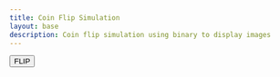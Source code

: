 ```yaml
---
title: Coin Flip Simulation
layout: base
description: Coin flip simulation using binary to display images
---
```




<html>
<head>
 <title>Coin Flip</title>
</head>
<body>

<button onclick="flip()">FLIP</button>

<script>

function displayImage(src, width, height) {
 var img = document.createElement("img");
 img.src = src;
 img.width = width;
 img.height = height;
 document.body.appendChild(img);
}


var randomNum = Math.random(0,1)

    // toggle selected bit and recalculate
function flip() {
    if(randomNum == 1) {
        displayImage('/images/HeadsOn2.png', 100, 100)
    } else {
        displayImage('/images/TailsOn2.png', 100, 100)
}
}
</script>

</body>










